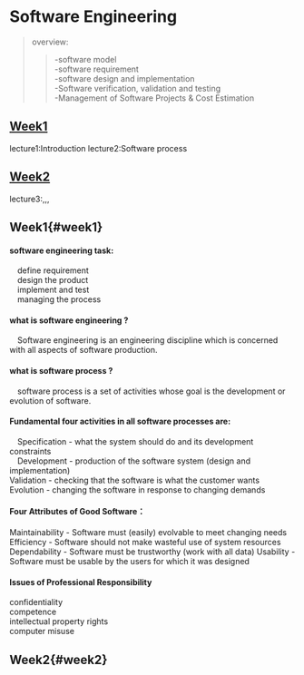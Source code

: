# Software Engineering  

> overview:  
>> -software model  
>> -software requirement  
>> -software design and implementation  
>> -Software verification, validation and testing  
>> -Management of Software Projects & Cost Estimation

## [Week1](#week1)    
lecture1:Introduction 
lecture2:Software process  

## [Week2](#week2)  
lecture3:,,,  


## Week1{#week1}  

#### software engineering task:  
&#8195;define requirement  
&#8195;design the product  
&#8195;implement and test  
&#8195;managing the process  

#### what is software engineering ?  
&#8195;Software engineering is an engineering discipline which is concerned with all aspects of software production.  
  
#### what is software process ?  
&#8195;software process is a set of activities whose goal is the development or evolution of software.  

#### Fundamental four activities in all software processes are:  
&#8195;Specification - what the system should do and its development constraints  
&#8195;Development - production of the software system (design and implementation)  
  Validation - checking that the software is what the customer wants  
  Evolution - changing the software in response to changing demands  

#### Four Attributes of Good Software：  
  Maintainability - Software must (easily) evolvable to meet changing needs   
  Efficiency - Software should not make wasteful use of system resources  
  Dependability - Software must be trustworthy (work with all data) 
  Usability - Software must be usable by the users for which it was designed  

#### Issues of Professional Responsibility  
confidentiality  
competence  
intellectual property rights  
computer misuse  

## Week2{#week2}
